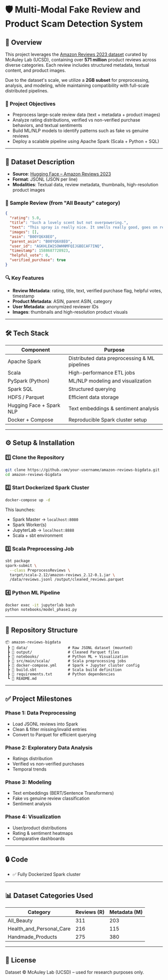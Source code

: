 # 🛡️ Multi-Modal Fake Review and Product Scam Detection System

## 📖 Overview

This project leverages the [Amazon Reviews 2023 dataset](https://huggingface.co/datasets/McAuley-Lab/Amazon-Reviews-2023) curated by McAuley Lab (UCSD), containing over **571 million** product reviews across diverse categories. Each review includes structured metadata, textual content, and product images.

Due to the dataset's scale, we utilize a **2GB subset** for preprocessing, analysis, and modeling, while maintaining compatibility with full-scale distributed pipelines.

### 🎯 Project Objectives

- Preprocess large-scale review data (text + metadata + product images)
- Analyze rating distributions, verified vs non-verified purchase behaviors, and textual sentiments
- Build ML/NLP models to identify patterns such as fake vs genuine reviews
- Deploy a scalable pipeline using Apache Spark (Scala + Python + SQL)

---

## 📂 Dataset Description

- **Source**: [Hugging Face – Amazon Reviews 2023](https://huggingface.co/datasets/McAuley-Lab/Amazon-Reviews-2023)
- **Format**: JSONL (JSON per line)
- **Modalities**: Textual data, review metadata, thumbnails, high-resolution product images

### 🧾 Sample Review (from "All Beauty" category)

```json
{
  "rating": 5.0,
  "title": "Such a lovely scent but not overpowering.",
  "text": "This spray is really nice. It smells really good, goes on really fine, and does the trick...",
  "images": [],
  "asin": "B00YQ6X8EO",
  "parent_asin": "B00YQ6X8EO",
  "user_id": "AGKHLEW2SOWHNMFQIJGBECAF7INQ",
  "timestamp": 1588687728923,
  "helpful_vote": 0,
  "verified_purchase": true
}
```

### 🔍 Key Features

- **Review Metadata**: rating, title, text, verified purchase flag, helpful votes, timestamp  
- **Product Metadata**: ASIN, parent ASIN, category  
- **User Metadata**: anonymized reviewer IDs  
- **Images**: thumbnails and high-resolution product visuals  

---

## 🛠️ Tech Stack

| Component            | Purpose                                      |
|---------------------|----------------------------------------------|
| Apache Spark         | Distributed data preprocessing & ML pipelines |
| Scala                | High-performance ETL jobs                    |
| PySpark (Python)     | ML/NLP modeling and visualization            |
| Spark SQL            | Structured querying                          |
| HDFS / Parquet       | Efficient data storage                       |
| Hugging Face + Spark NLP | Text embeddings & sentiment analysis     |
| Docker + Compose     | Reproducible Spark cluster setup             |

---

## ⚙️ Setup & Installation

### 1️⃣ Clone the Repository

```bash
git clone https://github.com/your-username/amazon-reviews-bigdata.git
cd amazon-reviews-bigdata
```

### 2️⃣ Start Dockerized Spark Cluster

```bash
docker-compose up -d
```

This launches:

- Spark Master → `localhost:8080`  
- Spark Worker(s)  
- JupyterLab → `localhost:8888`  
- Scala + sbt environment  

### 3️⃣ Scala Preprocessing Job

```bash
sbt package
spark-submit \
  --class PreprocessReviews \
  target/scala-2.12/amazon-reviews_2.12-0.1.jar \
  /data/reviews.jsonl /output/cleaned_reviews.parquet
```

### 4️⃣ Python ML Pipeline

```bash
docker exec -it jupyterlab bash
python notebooks/model_phase1.py
```

---

## 📁 Repository Structure

```
📦 amazon-reviews-bigdata
 ┣ 📂 data/                  # Raw JSONL dataset (mounted)
 ┣ 📂 output/                # Cleaned Parquet files
 ┣ 📂 notebooks/             # Python ML + Visualization
 ┣ 📂 src/main/scala/        # Scala preprocessing jobs
 ┣ 📜 docker-compose.yml     # Spark + Jupyter cluster config
 ┣ 📜 build.sbt              # Scala build definition
 ┣ 📜 requirements.txt       # Python dependencies
 ┗ 📜 README.md
```

---

## ✅ Project Milestones

### Phase 1: Data Preprocessing
- Load JSONL reviews into Spark  
- Clean & filter missing/invalid entries  
- Convert to Parquet for efficient querying  

### Phase 2: Exploratory Data Analysis
- Ratings distribution  
- Verified vs non-verified purchases  
- Temporal trends  

### Phase 3: Modeling
- Text embeddings (BERT/Sentence Transformers)  
- Fake vs genuine review classification  
- Sentiment analysis  

### Phase 4: Visualization
- User/product distributions  
- Rating & sentiment heatmaps  
- Comparative dashboards  

---

## 🔒 Code

- ✅ Fully Dockerized Spark cluster

---

## 📊 Dataset Categories Used

| Category                  | Reviews (R) | Metadata (M) |
|--------------------------|-------------|--------------|
| All_Beauty               | 311         | 203          |
| Health_and_Personal_Care | 216         | 115          |
| Handmade_Products        | 275         | 380          |

---

## 📜 License
Dataset © McAuley Lab (UCSD) – used for research purposes only.
